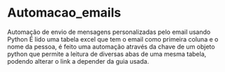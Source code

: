# Automacao_emails
Automação de envio de mensagens personalizadas pelo email usando Python
É lido uma tabela excel que tem o email como primeira coluna e o nome da pessoa, é feito uma automação através da chave de um objeto python que permite a leitura de diversas abas de uma mesma tabela, podendo alterar o link a depender da guia usada.
